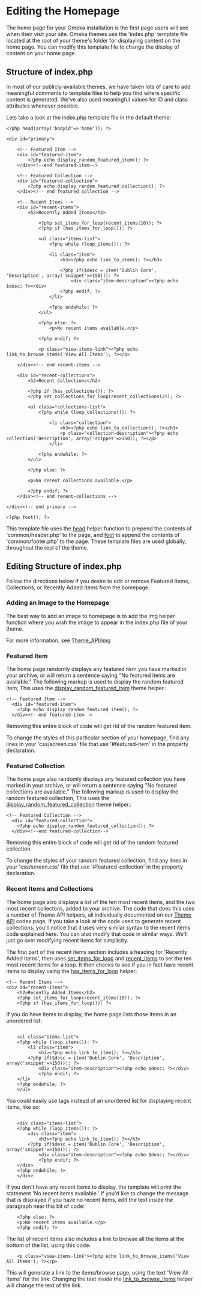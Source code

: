 Editing the Homepage
====================

The home page for your Omeka installation is the first page users will
see when their visit your site. Omeka themes use the 'index.php' template file located at the root of your theme's folder for displaying
content on the home page. You can modify this template file to change
the display of content on your home page.

Structure of index.php 
-------------------------------------------------------------------------------------

In most of our publicly-available themes, we have taken lots of care to
add meaningful comments to template files to help you find where
specific content is generated. We've also used meaningful values for ID
and class attributes whenever possible.

Lets take a look at the index.php template file in the default theme:

``` {.de1}
<?php head(array('bodyid'=>'home')); ?>
 
<div id="primary">
 
    <!-- Featured Item -->
    <div id="featured-item">
        <?php echo display_random_featured_item(); ?>
    </div><!--end featured-item-->
 
    <!-- Featured Collection -->
    <div id="featured-collection">
        <?php echo display_random_featured_collection(); ?>
    </div><!-- end featured collection -->
 
    <!-- Recent Items -->     
    <div id="recent-items">
        <h2>Recently Added Items</h2>
 
            <?php set_items_for_loop(recent_items(10)); ?>
            <?php if (has_items_for_loop()): ?>
 
            <ul class="items-list">
                <?php while (loop_items()): ?>
 
                <li class="item">
                    <h3><?php echo link_to_item(); ?></h3>
 
                    <?php if($desc = item('Dublin Core', 'Description', array('snippet'=>150))): ?>
                        <div class="item-description"><?php echo $desc; ?></div>
                    <?php endif; ?>                       
                </li>
 
                <?php endwhile; ?>
            </ul>
 
            <?php else: ?>
                <p>No recent items available.</p>
 
            <?php endif; ?>
 
            <p class="view-items-link"><?php echo link_to_browse_items('View All Items'); ?></p>
 
    </div><!-- end recent-items -->
 
    <div id="recent-collections">
        <h2>Recent Collections</h2>
 
        <?php if (has_collections()): ?>
        <?php set_collections_for_loop(recent_collections(2)); ?>
 
        <ul class="collections-list">
            <?php while (loop_collections()): ?>
 
                <li class="collection">
                    <h3><?php echo link_to_collection(); ?></h3>
                    <p class="collection-description"><?php echo collection('Description', array('snippet'=>150)); ?></p>
                </li>
 
            <?php endwhile; ?>
        </ul>
 
        <?php else: ?>
 
        <p>No recent collections available.</p> 
 
        <?php endif; ?>
    </div><!-- end recent-collections -->
 
</div><!-- end primary -->
 
<?php foot(); ?>
```


This template file uses the [head](Theme_API/head.html "Theme API/head") helper function to prepend the contents of 'common/header.php' to the page, and [foot](Theme_API/foot.html "Theme API/foot") to append the contents of 'common/footer.php' to the page. These template files are used globally, throughout the rest of the theme.

Editing Structure of index.php
-----------------------------------------------------------------------------------------------------

Follow the directions below if you desire to edit or remove Featured Items, Collections, or Recently Added Items from the homepage.

### Adding an Image to the Homepage 

The best way to add an image to homepage is to add the img helper
function where you wish the image to appear in the index.php file of
your theme.

For more information, see [Theme\_API/img](Theme_API/img.html "Theme API/img")

### Featured Item 

The home page randomly displays any featured item you have marked in
your archive, or will return a sentence saying "No featured items are
available." The following markup is used to display the random featured
item; This uses the [display\_random\_featured\_item](Theme_API/display_random_featured_item.html "Theme API/display random featured item") theme helper.:

``` {.de1}
<!-- Featured Item -->
  <div id="featured-item">
    <?php echo display_random_featured_item(); ?>
  </div><!--end featured-item-->
```


Removing this entire block of code will get rid of the random featured
item.

To change the styles of this particular section of your homepage, find
any lines in your 'css/screen.css' file that use '\#featured-item' in
the property declaration.

### Featured Collection

The home page also randomly displays any featured collection you have
marked in your archive, or will return a sentence saying "No featured
collections are available." The following markup is used to display the
random featured collection; This uses the
[display\_random\_featured\_collection](Theme_API/display_random_featured_collection.html "Theme API/display random featured collection")
theme helper.:

``` {.de1}
<!-- Featured Collection -->
  <div id="featured-collection">
    <?php echo display_random_featured_collection(); ?>
  </div><!--end featured-collection-->
```

Removing this entire block of code will get rid of the random featured
collection.

To change the styles of your random featured collection, find any lines
in your 'css/screen.css' file that use '\#featured-collection' in the
property declaration.

### Recent Items and Collections

The home page also displays a list of the ten most recent items, and the two most recent collectons, added to your archive. The code that does this uses a number of Theme API helpers, all individually documented on our [Theme API](Theme_API.html "Theme API") codex page. If you take a look at the code used to generate recent collections, you'll notice that it uses very similar syntax to the recent items code explained here. You can also modify that code in similar ways. We'll just go over modifying recent items for simplicity.

The first part of the recent items section includes a heading for
'Recently Added Items', then uses [set\_items\_for\_loop](Theme_API/set_items_for_loop.html "Theme API/set items for loop")
and [recent\_items](Theme_API/recent_items.html "Theme API/recent items") to set the ten most recent items for a loop. It then checks to see if you in fact have recent items to display using the
[has\_items\_for\_loop](http://omeka.org/c/index.php?title=Theme_API/has_items_for_loop&action=edit&redlink=1 "Theme API/has items for loop (page does not exist)") helper:


``` {.de1}
<!-- Recent Items -->     
<div id="recent-items">
    <h2>Recently Added Items</h2>
    <?php set_items_for_loop(recent_items(10)); ?>
    <?php if (has_items_for_loop()): ?>
```


If you do have items to display, the home page lists those items in an
unordered list:


``` {.de1}
 
    <ul class="items-list">
    <?php while (loop_items()): ?>
        <li class="item">
            <h3><?php echo link_to_item(); ?></h3>
        <?php if($desc = item('Dublin Core', 'Description', array('snippet'=>150))): ?>
            <div class="item-description"><?php echo $desc; ?></div>
            <?php endif; ?>                       
    </li>
    <?php endwhile; ?>
    </ul>
```

You could easily use tags instead of an unordered list for displaying recent items, like so:

``` {.de1}
 
    <div class="items-list">
    <?php while (loop_items()): ?>
        <div class="item">
            <h3><?php echo link_to_item(); ?></h3>
        <?php if($desc = item('Dublin Core', 'Description', array('snippet'=>150))): ?>
            <div class="item-description"><?php echo $desc; ?></div>
            <?php endif; ?>                       
    </div>
    <?php endwhile; ?>
    </div>
```

If you don't have any recent items to display, the template will print
the statement 'No recent items available.' If you'd like to change the
message that is displayed if you have no recent items, edit the text
inside the paragraph near this bit of code:

``` {.de1}
    <?php else: ?>
    <p>No recent items available.</p>
    <?php endif; ?>
```

The list of recent items also includes a link to browse all the items at the bottom of the list, using this code:

``` {.de1}
    <p class="view-items-link"><?php echo link_to_browse_items('View All Items'); ?></p>
```

This will generate a link to the items/browse page, using the text 'View All Items' for the link. Changing the text inside the
[link\_to\_browse\_items](Theme_API/link_to_browse_items.html "Theme API/link to browse items") helper will change the text of the link.